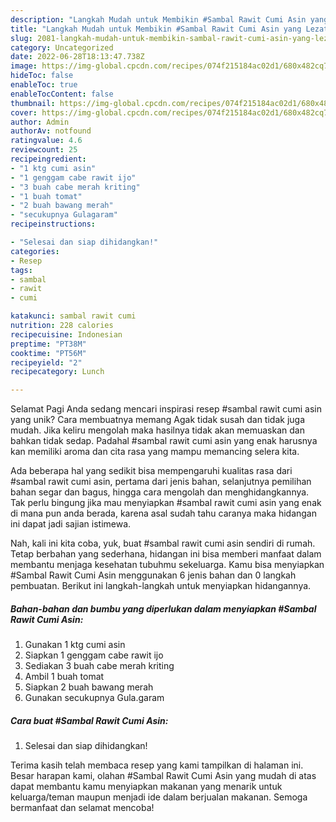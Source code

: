 ```yaml
---
description: "Langkah Mudah untuk Membikin #Sambal Rawit Cumi Asin yang Lezat Sekali, Mengugah Selera"
title: "Langkah Mudah untuk Membikin #Sambal Rawit Cumi Asin yang Lezat Sekali, Mengugah Selera"
slug: 2081-langkah-mudah-untuk-membikin-sambal-rawit-cumi-asin-yang-lezat-sekali-mengugah-selera
category: Uncategorized
date: 2022-06-28T18:13:47.738Z
image: https://img-global.cpcdn.com/recipes/074f215184ac02d1/680x482cq70/sambal-rawit-cumi-asin-foto-resep-utama.jpg
hideToc: false
enableToc: true
enableTocContent: false
thumbnail: https://img-global.cpcdn.com/recipes/074f215184ac02d1/680x482cq70/sambal-rawit-cumi-asin-foto-resep-utama.jpg
cover: https://img-global.cpcdn.com/recipes/074f215184ac02d1/680x482cq70/sambal-rawit-cumi-asin-foto-resep-utama.jpg
author: Admin
authorAv: notfound
ratingvalue: 4.6
reviewcount: 25
recipeingredient:
- "1 ktg cumi asin"
- "1 genggam cabe rawit ijo"
- "3 buah cabe merah kriting"
- "1 buah tomat"
- "2 buah bawang merah"
- "secukupnya Gulagaram"
recipeinstructions:

- "Selesai dan siap dihidangkan!"
categories:
- Resep
tags:
- sambal
- rawit
- cumi

katakunci: sambal rawit cumi 
nutrition: 228 calories
recipecuisine: Indonesian
preptime: "PT38M"
cooktime: "PT56M"
recipeyield: "2"
recipecategory: Lunch

---
```



Selamat Pagi Anda sedang mencari inspirasi resep #sambal rawit cumi asin yang unik? Cara membuatnya memang Agak tidak susah dan tidak juga mudah. Jika keliru mengolah maka hasilnya tidak akan memuaskan dan bahkan tidak sedap. Padahal #sambal rawit cumi asin yang enak harusnya kan memiliki aroma dan cita rasa yang mampu memancing selera kita.


Ada beberapa hal yang sedikit bisa mempengaruhi kualitas rasa dari #sambal rawit cumi asin, pertama dari jenis bahan, selanjutnya pemilihan bahan segar dan bagus, hingga cara mengolah dan menghidangkannya. Tak perlu bingung jika mau menyiapkan #sambal rawit cumi asin yang enak di mana pun anda berada, karena asal sudah tahu caranya maka hidangan ini dapat jadi sajian istimewa.




Nah, kali ini kita coba, yuk, buat #sambal rawit cumi asin sendiri di rumah. Tetap berbahan yang sederhana, hidangan ini bisa memberi manfaat dalam membantu menjaga kesehatan tubuhmu sekeluarga. Kamu bisa menyiapkan #Sambal Rawit Cumi Asin menggunakan 6 jenis bahan dan 0 langkah pembuatan. Berikut ini langkah-langkah untuk menyiapkan hidangannya.

<!--inarticleads1-->

##### Bahan-bahan dan bumbu yang diperlukan dalam menyiapkan #Sambal Rawit Cumi Asin:

1. Gunakan 1 ktg cumi asin
1. Siapkan 1 genggam cabe rawit ijo
1. Sediakan 3 buah cabe merah kriting
1. Ambil 1 buah tomat
1. Siapkan 2 buah bawang merah
1. Gunakan secukupnya Gula.garam




<!--inarticleads2-->

##### Cara buat #Sambal Rawit Cumi Asin:


1. Selesai dan siap dihidangkan!



Terima kasih telah membaca resep yang kami tampilkan di halaman ini. Besar harapan kami, olahan #Sambal Rawit Cumi Asin yang mudah di atas dapat membantu kamu menyiapkan makanan yang menarik untuk keluarga/teman maupun menjadi ide dalam berjualan makanan. Semoga bermanfaat dan selamat mencoba!
